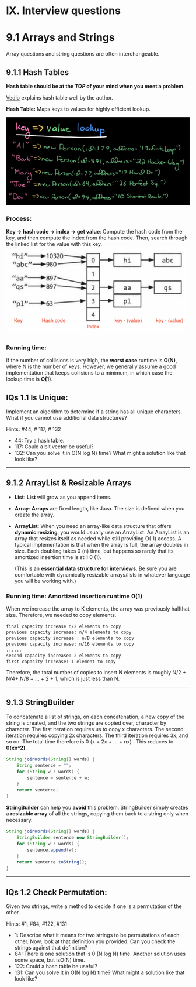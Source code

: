 # IX.  Interview questions

# **9.1 Arrays and Strings**

Array questions and string questions are often interchangeable.

## 9.1.1 Hash Tables

**Hash table should be at the ***TOP*** of your mind when you meet a problem.**

[Vedio](https://www.youtube.com/watch?v=shs0KM3wKv8&list=PLI1t_8YX-Apv-UiRlnZwqqrRT8D1RhriX&index=13) explains hash table well by the author.

**Hash Table:** Maps keys to values for highly efficient lookup.

<img src="img/9.1hashtable.png" />

### Process:

**Key -> hash code -> index -> get value**:
Compute the hash code from the key, and then compute the index from the hash code. Then, search through the linked list for the value with this key.
<img src="img/9.1hashtable2.png"/>

### Running time:

If the number of collisions is very high, the **worst case** runtime is **O(N)**, where N is the number of keys. However, we generally assume a good implementation that keeps collisions to a minimum, in which case the lookup time is **O(1)**.

## **IQs 1.1 Is Unique**: 
Implement an algorithm to determine if a string has all unique characters. What if you cannot use additional data structures?

Hints: #44, # 117, # 132

- 44: Try a hash table.
- 117: Could a bit vector be useful?
- 132: Can you solve it in O(N log N) time? What might a solution like that look like?

------
## 9.1.2 ArrayList & Resizable Arrays

- **List**: 
**List** will grow as you append items.

- **Array**: 
**Arrays** are fixed length, like Java. The size is defined when you create the array.

- **ArrayList**: When you need an array-like data structure that offers **dynamic resizing**, you would usually use an ArrayList. An ArrayList is an array that resizes itself as needed while still providing O( 1) access. A typical implementation is that when the array is full, the array doubles in size. Each doubling takes 0 (n) time, but happens so rarely that its amortized insertion time is still 0 (1).
  
    (This is an **essential data structure for interviews**. Be sure you are comfortable with dynamically resizable arrays/lists in whatever language you will be working with.)

### Running time: Amortized insertion runtime 0(1)

When we increase the array to K elements, the array was previously halfthat size. Therefore, we needed to copy elements.

```
final capacity increase n/2 elements to copy 
previous capacity increase: n/4 elements to copy 
previous capacity increase : n/B elements to copy 
previous capacity increase: n/16 elements to copy
......
second capacity increase: 2 elements to copy 
first capacity increase: 1 element to copy
```

Therefore, the total number of copies to insert N elements is roughly N/2 + N/4+ N/8 + ... + 2 + 1, which is just less than N.

 
 ------

 ## 9.1.3 StringBuilder

To concatenate a list of strings, on each concatenation, a new copy of the string is created, and the two strings are copied over, character by character. The first iteration requires us to copy x characters. The second iteration requires copying 2x characters. The third iteration requires 3x, and so on. The total time therefore is 0 (x + 2x + ... + nx) . This reduces to **0(xn^2)**.
```java
String joinWords(String[] words) { 
    String sentence = ""; 
    for (String w : words) { 
        sentence = sentence + w;
    }
    return sentence;
}
```

**StringBuilder** can help you **avoid** this problem. StringBuilder simply creates a **resizable array** of all the strings, copying them back to a string only when necessary.
```java
String joinWords(String[] words) {  
    StringBuilder sentence new StringBuilder();  
    for (String w : words) { 
        sentence.append(w);
    }
    return sentence.toString();
}
```

 ------


## **IQs 1.2 Check Permutation**: 
Given two strings, write a method to decide if one is a permutation of the other.

Hints: #1, #84, #122, #131

- 1: Describe what it means for two strings to be permutations of each other. Now, look at that definition you provided. Can you check the strings against that definition?
- 84: There is one solution that is 0 (N log N) time. Another solution uses some space, but isO(N) time.
- 122: Could a hash table be useful?
- 131: Can you solve it in O(N log N) time? What might a solution like that look like?


